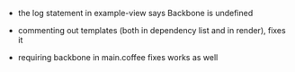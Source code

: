 * the log statement in example-view says Backbone is undefined

* commenting out templates (both in dependency list and in render), fixes it

* requiring backbone in main.coffee fixes works as well
